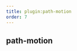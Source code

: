 ```yaml
---
title: plugin:path-motion
order: 7
---
```


## path-motion

<code src="../examples/pathMotion.tsx" />
